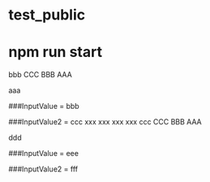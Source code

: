 # test_public
# npm run start
bbb
CCC
BBB
AAA

aaa

###InputValue = bbb

###InputValue2 = ccc
xxx
xxx
xxx
xxx
ccc
CCC
BBB
AAA

ddd

###InputValue = eee

###InputValue2 = fff

